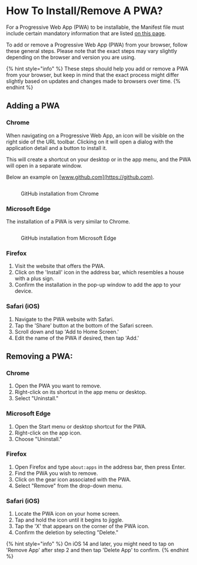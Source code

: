 # How To Install/Remove A PWA?

For a Progressive Web App (PWA) to be installable, the Manifest file must include certain mandatory information that are listed [on this page](the-manifest/application-information.md).

To add or remove a Progressive Web App (PWA) from your browser, follow these general steps. Please note that the exact steps may vary slightly depending on the browser and version you are using.

{% hint style="info" %}
These steps should help you add or remove a PWA from your browser, but keep in mind that the exact process might differ slightly based on updates and changes made to browsers over time.
{% endhint %}

## Adding a PWA

### **Chrome**

When navigating on a Progressive Web App, an icon will be visible on the right side of the URL toolbar. Clicking on it will open a dialog with the application detail and a button to install it.

This will create a shortcut on your desktop or in the app menu, and the PWA will open in a separate window.

Below an example on [www.github.com](https://github.com).

<figure><img src=".gitbook/assets/Capture d&#x27;écran 2024-01-31 193350.png" alt=""><figcaption><p>GitHub installation from Chrome</p></figcaption></figure>

### **Microsoft Edge**

The installation of a PWA is very similar to Chrome.

<figure><img src=".gitbook/assets/Capture d&#x27;écran 2024-01-31 193908.png" alt=""><figcaption><p>GitHub installation from Microsoft Edge</p></figcaption></figure>

### **Firefox**

1. Visit the website that offers the PWA.
2. Click on the 'Install' icon in the address bar, which resembles a house with a plus sign.
3. Confirm the installation in the pop-up window to add the app to your device.

### **Safari (iOS)**

1. Navigate to the PWA website with Safari.
2. Tap the 'Share' button at the bottom of the Safari screen.
3. Scroll down and tap 'Add to Home Screen.'
4. Edit the name of the PWA if desired, then tap 'Add.'

## Removing a PWA:

### **Chrome**

1. Open the PWA you want to remove.
2. Right-click on its shortcut in the app menu or desktop.
3. Select "Uninstall."

### **Microsoft Edge**

1. Open the Start menu or desktop shortcut for the PWA.
2. Right-click on the app icon.
3. Choose "Uninstall."

### **Firefox**

1. Open Firefox and type `about:apps` in the address bar, then press Enter.
2. Find the PWA you wish to remove.
3. Click on the gear icon associated with the PWA.
4. Select "Remove" from the drop-down menu.

### **Safari (iOS)**

1. Locate the PWA icon on your home screen.
2. Tap and hold the icon until it begins to jiggle.
3. Tap the 'X' that appears on the corner of the PWA icon.
4. Confirm the deletion by selecting "Delete."

{% hint style="info" %}
On iOS 14 and later, you might need to tap on 'Remove App' after step 2 and then tap 'Delete App' to confirm.
{% endhint %}
